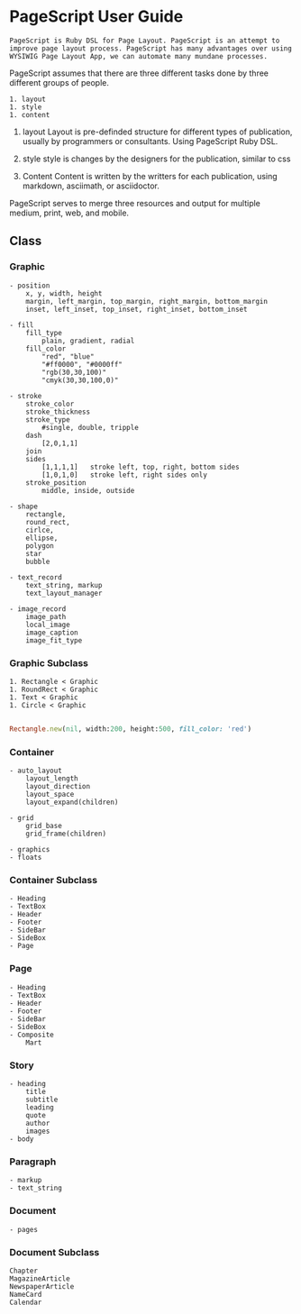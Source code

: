 # PageScript User Guide

	PageScript is Ruby DSL for Page Layout. PageScript is an attempt to improve page layout process. PageScript has many advantages over using WYSIWIG Page Layout App, we can automate many mundane processes. 
	
PageScript assumes that there are three different tasks done by three different groups of people.
 
	1. layout
	1. style
	1. content

1. layout
	Layout is pre-definded structure for different types of publication, usually by programmers or consultants. Using PageScript Ruby DSL.
	
1. style
	style is changes by the designers for the publication, similar to css
	
1. Content 
	Content is written by the writters for each publication, using markdown, asciimath, or asciidoctor.
	

PageScript serves to merge three resources and output for multiple medium, print, web, and mobile.



## Class

### Graphic
	- position
		x, y, width, height
		margin, left_margin, top_margin, right_margin, bottom_margin
		inset, left_inset, top_inset, right_inset, bottom_inset
		
	- fill
		fill_type
			plain, gradient, radial
		fill_color
			"red", "blue"
			"#ff0000", "#0000ff"
			"rgb(30,30,100)"
			"cmyk(30,30,100,0)"
			
	- stroke
		stroke_color
		stroke_thickness
		stroke_type
			#single, double, tripple
		dash
			[2,0,1,1]
		join
		sides
			[1,1,1,1]   stroke left, top, right, bottom sides
			[1,0,1,0]   stroke left, right sides only
		stroke_position  
			middle, inside, outside
			
	- shape
		rectangle, 
		round_rect, 
		cirlce, 
		ellipse, 
		polygon
		star
		bubble
		
	- text_record
		text_string, markup
		text_layout_manager
		
	- image_record
		image_path
		local_image
		image_caption
		image_fit_type

### Graphic Subclass
	1. Rectangle < Graphic
	1. RoundRect < Graphic
	1. Text < Graphic
	1. Circle < Graphic

```ruby

Rectangle.new(nil, width:200, height:500, fill_color: 'red')

```

### Container
	- auto_layout
		layout_length
		layout_direction
		layout_space
		layout_expand(children)
		
	- grid
		grid_base
		grid_frame(children)
	
	- graphics
	- floats
	
### Container Subclass
	- Heading
	- TextBox
	- Header
	- Footer
	- SideBar
	- SideBox
	- Page
	
### Page
	- Heading
	- TextBox
	- Header
	- Footer
	- SideBar
	- SideBox
	- Composite
		Mart

### Story
	- heading
		title
		subtitle
		leading
		quote
		author
		images
	- body
	
### Paragraph
	- markup
	- text_string
	
### Document
	- pages

### Document Subclass
	Chapter
	MagazineArticle
	NewspaperArticle
	NameCard
	Calendar

